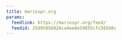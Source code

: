 ```yaml
---
title: mariospr.org
params:
  feedlink: https://mariospr.org/feed/
  feedid: 25d95856026ca4ee8e59855cfc565b8c
---
```

